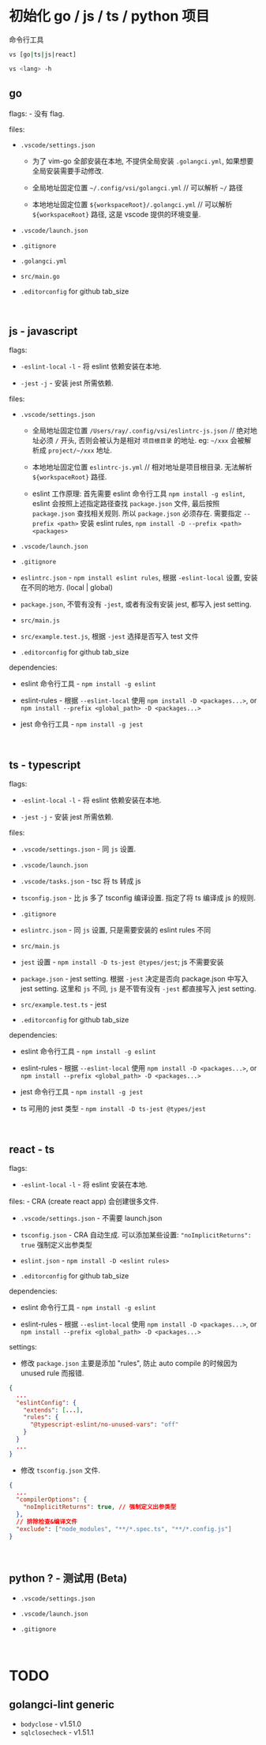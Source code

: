 # 初始化 go / js / ts / python 项目

命令行工具

```bash
vs [go|ts|js|react]

vs <lang> -h
```

## go

flags: - 没有 flag.

files:

- `.vscode/settings.json`

  - 为了 vim-go 全部安装在本地, 不提供全局安装 `.golangci.yml`, 如果想要全局安装需要手动修改.

  - 全局地址固定位置 `~/.config/vsi/golangci.yml` // 可以解析 `~/` 路径

  - 本地地址固定位置 `${workspaceRoot}/.golangci.yml` // 可以解析 `${workspaceRoot}` 路径, 这是 vscode 提供的环境变量.

- `.vscode/launch.json`

- `.gitignore`

- `.golangci.yml`

- `src/main.go`

- `.editorconfig` for github tab_size

<br />

## js - javascript

flags:

- `-eslint-local` `-l` - 将 eslint 依赖安装在本地.

- `-jest` `-j` - 安装 jest 所需依赖.

files:

- `.vscode/settings.json`

  - 全局地址固定位置 `/Users/ray/.config/vsi/eslintrc-js.json` // 绝对地址必须 `/` 开头, 否则会被认为是相对 `项目根目录` 的地址. eg: `~/xxx` 会被解析成 `project/~/xxx` 地址.

  - 本地地址固定位置 `eslintrc-js.yml` // 相对地址是项目根目录. 无法解析 `${workspaceRoot}` 路径.

  - eslint 工作原理: 首先需要 eslint 命令行工具 `npm install -g eslint`, eslint 会按照上述指定路径查找 `package.json` 文件, 最后按照 `package.json` 查找相关规则. 所以 `package.json` 必须存在. 需要指定 `--prefix <path>` 安装 eslint rules, `npm install -D --prefix <path> <packages>`

- `.vscode/launch.json`

- `.gitignore`

- `eslintrc.json` - `npm install eslint rules`, 根据 `-eslint-local` 设置, 安装在不同的地方. (local | global)

- `package.json`, 不管有没有 `-jest`, 或者有没有安装 jest, 都写入 jest setting.

- `src/main.js`

- `src/example.test.js`, 根据 `-jest` 选择是否写入 test 文件

- `.editorconfig` for github tab_size

dependencies:

- eslint 命令行工具 - `npm install -g eslint`

- eslint-rules - 根据 `--eslint-local` 使用 `npm install -D <packages...>`, or `npm install --prefix <global_path> -D <packages...>`

- jest 命令行工具 - `npm install -g jest`

<br />

## ts - typescript

flags:

- `-eslint-local` `-l` - 将 eslint 依赖安装在本地.

- `-jest` `-j` - 安装 jest 所需依赖.

files:

- `.vscode/settings.json` - 同 `js` 设置.

- `.vscode/launch.json`

- `.vscode/tasks.json` - tsc 将 ts 转成 js

- `tsconfig.json` - 比 js 多了 tsconfig 编译设置. 指定了将 ts 编译成 js 的规则.

- `.gitignore`

- `eslintrc.json` - 同 `js` 设置, 只是需要安装的 eslint rules 不同

- `src/main.js`

- `jest` 设置 - `npm install -D ts-jest @types/jest`; js 不需要安装

- `package.json` - jest setting. 根据 `-jest` 决定是否向 package.json 中写入 jest setting. 这里和 `js` 不同, `js` 是不管有没有 `-jest` 都直接写入 jest setting.

- `src/example.test.ts` - jest

- `.editorconfig` for github tab_size

dependencies:

- eslint 命令行工具 - `npm install -g eslint`

- eslint-rules - 根据 `--eslint-local` 使用 `npm install -D <packages...>`, or `npm install --prefix <global_path> -D <packages...>`

- jest 命令行工具 - `npm install -g jest`

- ts 可用的 jest 类型 - `npm install -D ts-jest @types/jest`

<br />

## react - ts

flags:

- `-eslint-local` `-l` - 将 eslint 安装在本地.

files: - CRA (create react app) 会创建很多文件.

- `.vscode/settings.json` - 不需要 launch.json

- `tsconfig.json` - CRA 自动生成. 可以添加某些设置: `"noImplicitReturns": true` 强制定义出参类型

- `eslint.json` - `npm install -D <eslint rules>`

- `.editorconfig` for github tab_size

dependencies:

- eslint 命令行工具 - `npm install -g eslint`

- eslint-rules - 根据 `--eslint-local` 使用 `npm install -D <packages...>`, or `npm install --prefix <global_path> -D <packages...>`

settings:

- 修改 `package.json` 主要是添加 "rules", 防止 auto compile 的时候因为 unused rule 而报错.

```json
{
  ...
  "eslintConfig": {
    "extends": [...],
    "rules": {
      "@typescript-eslint/no-unused-vars": "off"
    }
  }
  ...
}
```

- 修改 `tsconfig.json` 文件.

```json
{
  ...
  "compilerOptions": {
    "noImplicitReturns": true, // 强制定义出参类型
  },
  // 排除检查&编译文件
  "exclude": ["node_modules", "**/*.spec.ts", "**/*.config.js"]
}
```

<br />

## python ? - 测试用 (Beta)

- `.vscode/settings.json`

- `.vscode/launch.json`

- `.gitignore`

<br />

# TODO

## golangci-lint generic

- `bodyclose` - v1.51.0
- `sqlclosecheck` - v1.51.1
